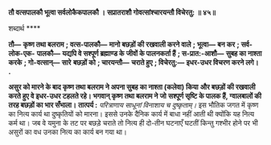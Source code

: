 **तौ वत्सपालकौ भूत्वा सर्वलोकैकपालकौ ।** **सप्रातराशौ गोवत्सांश्चारयन्तौ विचेरतु: ॥ ४५॥** 

शब्दार्थ **** 

**तौ—** **कृष्ण तथा बलराम** **; वत्स-पालकौ—** **मानो बछड़ों की रखवाली करने वाले** **; भूत्वा—** **बन कर** **; सर्व-लोक-एक-** **पालकौ—** **यद्यपि वे सश्पूर्ण ब्रह्माण्ड के जीवों के पालनकर्ता हैं** **; स-प्रात:-आशौ—** **सुबह का नाश्ता करके** **; गो-वत्सान्—** **सारे** **बछड़ों को** **; चारयन्तौ—** **चराते हुए** **; विचेरतु:—** **इधर-उधर विचरण करने लगे।** **.** 

**असुर को मारने के बाद कृष्ण तथा बलराम ने अपना सुबह का नाश्ता (कलेवा) किया** **और बछड़ों की रखवाली करते हुए वे इधर-उधर टहलते रहे। भगवान् कृष्ण तथा बलराम ने जो** **सश्पूर्ण सृष्टि के पालक हैं, ग्वालबालों की तरह बछड़ों का भार सँभाला।** **तात्पर्य :** *परित्राणाय साधूनां विनाशाय च दुष्कृताम्।* इस भौतिक जगत में कृष्ण का नित्य कार्य था दुष्कृतियों को मारना। इससे उनके दैनिक कार्य में बाधा नहीं आती थी क्योंकि यह नित्य कर्म था। जब वे यमुना के तट पर बछड़े चराते तो नित्य ही दो-तीन घटनाएँ घटतीं किन्तु गश्भीर होने पर भी असुरों का वध उनका नित्य का कार्य बन गया था।  